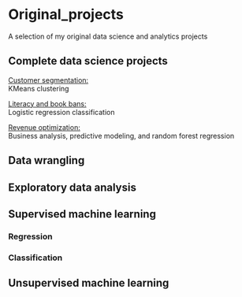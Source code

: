 # Original_projects
A selection of my original data science and analytics projects

## Complete data science projects 
[Customer segmentation:](./capstone)     
     KMeans clustering   
       
[Literacy and book bans:](./literacy_project)    
     Logistic regression classification

[Revenue optimization:](./revenue_analysis)    
     Business analysis, predictive modeling, and random forest regression

## Data wrangling


## Exploratory data analysis

## Supervised machine learning 

### Regression

### Classification

## Unsupervised machine learning
